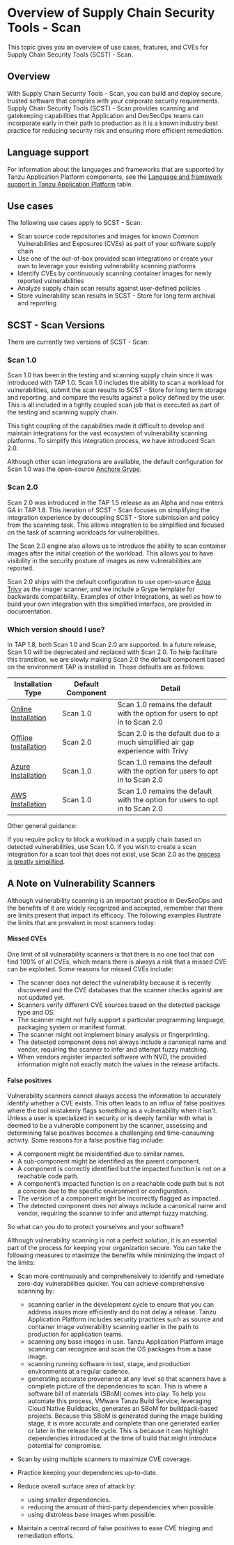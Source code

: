 # Overview of Supply Chain Security Tools - Scan

This topic gives you an overview of use cases, features, and CVEs for Supply Chain Security Tools (SCST) - Scan.

## <a id="overview"></a>Overview

With Supply Chain Security Tools - Scan, you can build and deploy 
secure, trusted software that complies with your corporate security requirements. 
Supply Chain Security Tools (SCST) - Scan provides scanning and gatekeeping capabilities 
that Application and DevSecOps teams can incorporate early in their path to 
production as it is a known industry best practice for reducing security risk 
and ensuring more efficient remediation.

## <a id="use-cases"></a>Language support

For information about the languages and frameworks that are supported by Tanzu Application Platform components, see the [Language and framework support in Tanzu Application Platform](../about-package-profiles.hbs.md#language-support) table.

## <a id="use-cases"></a>Use cases

The following use cases apply to SCST - Scan:

- Scan source code repositories and images for known Common Vulnerabilities and Exposures (CVEs) as part of your software supply chain
- Use one of the out-of-box provided scan integrations or create your own to leverage your existing vulnerability scanning platforms
- Identify CVEs by continuously scanning container images for newly reported vulnerabilities
- Analyze supply chain scan results against user-defined policies
- Store vulnerability scan results in SCST - Store for long term archival and reporting

## <a id="scst-scan-feat"></a>SCST - Scan Versions

There are currently two versions of SCST - Scan:

### Scan 1.0

Scan 1.0 has been in the testing and scanning supply chain since it was introduced with TAP 1.0.  Scan 1.0 includes the ability to scan a workload for vulnerabilities, submit the scan results to SCST - Store for long term storage and reporting, and compare the results against a policy defined by the user.  This is all included in a tightly coupled scan job that is executed as part of the testing and scanning supply chain.  

This tight coupling of the capabilities made it difficult to develop and maintain integrations for the vast ecosystem of vulnerability scanning platforms.  To simplify this integration process, we have introduced Scan 2.0.

Although other scan integrations are available, the default configuration for Scan 1.0 was the open-source [Anchore Grype](https://anchore.com/opensource/).

### Scan 2.0

Scan 2.0 was introduced in the TAP 1.5 release as an Alpha and now enters GA in TAP 1.8.  This iteration of SCST - Scan focuses on simplifying the integration experience by decoupling SCST - Store submission and policy from the scanning task.  This allows integration to be simplified and focused on the task of scanning workloads for vulnerabilities. 

The Scan 2.0 engine also allows us to introduce the ability to scan container images after the initial creation of the workload.  This allows you to have visibility in the security posture of images as new vulnerabilities are reported.

Scan 2.0 ships with the default configuration to use open-source [Aqua Trivy](https://www.aquasec.com/products/trivy/) as the imager scanner, and we include a Grype template for backwards compatibility.  Examples of other integrations, as well as how to build your own integration with this simplified interface, are provided in documentation.

### Which version should I use?

In TAP 1.8, both Scan 1.0 and Scan 2.0 are supported.  In a future release, Scan 1.0 will be deprecated and replaced with Scan 2.0.  To help facilitate this transition, we are slowly making Scan 2.0 the default component based on the environment TAP is installed in.  Those defaults are as follows:

| Installation Type | Default Component | Detail |
| --- | --- | --- |
| [Online Installation](../install-online/intro.hbs.md) | Scan 1.0 | Scan 1.0 remains the default with the option for users to opt in to Scan 2.0 |
| [Offline Installation](../install-offline/intro.hbs.md) | Scan 2.0 | Scan 2.0 is the default due to a much simplified air gap experience with Trivy |
| [Azure Installation](../install-azure/intro.hbs.md)| Scan 1.0 | Scan 1.0 remains the default with the option for users to opt in to Scan 2.0 |
| [AWS Installation](../install-aws/intro.hbs.md)| Scan 1.0 | Scan 1.0 remains the default with the option for users to opt in to Scan 2.0 |

Other general guidance:

If you require policy to block a workload in a supply chain based on detected vulnerabilities, use Scan 1.0.
If you wish to create a scan integration for a scan tool that does not exist, use Scan 2.0 as the [process is greatly simplified](./bring-your-own-scanner.hbs.md).

## <a id="scst-scan-note"></a>A Note on Vulnerability Scanners

Although vulnerability scanning is an important practice in DevSecOps and 
the benefits of it are widely recognized and accepted, 
remember that there are limits present that impact its efficacy. 
The following examples illustrate the limits that are prevalent in most scanners today:

#### <a id="missed-cves"></a>Missed CVEs

One limit of all vulnerability scanners is that there is 
no one tool that can find 100% of all CVEs, which means there is always a risk 
that a missed CVE can be exploited. Some reasons for missed CVEs include:

- The scanner does not detect the vulnerability because it is recently discovered and the CVE databases that the scanner checks against are not updated yet.
- Scanners verify different CVE sources based on the detected package type and OS.
- The scanner might not fully support a particular programming language, packaging system or manifest format.
- The scanner might not implement binary analysis or fingerprinting.
- The detected component does not always include a canonical name and vendor, requiring the scanner to infer and attempt fuzzy matching.
- When vendors register impacted software with NVD, the provided information might not exactly match the values in the release artifacts.

#### <a id="false-positives"></a>False positives

Vulnerability scanners cannot always access the information to accurately identify whether a CVE exists. 
This often leads to an influx of false positives where the tool mistakenly flags something as a vulnerability when it isn’t. 
Unless a user is specialized in security or is deeply familiar with what is deemed to be a vulnerable component by the scanner, 
assessing and determining false positives becomes a challenging and time-consuming activity. Some reasons for a false positive flag include:

- A component might be misidentified due to similar names.
- A sub-component might be identified as the parent component.
- A component is correctly identified but the impacted function is not on a reachable code path.
- A component’s impacted function is on a reachable code path but is not a concern due to the specific environment or configuration.
- The version of a component might be incorrectly flagged as impacted.
- The detected component does not always include a canonical name and vendor, requiring the scanner to infer and attempt fuzzy matching.

So what can you do to protect yourselves and your software?

Although vulnerability scanning is not a perfect solution, it is an essential part 
of the process for keeping your organization secure. 
You can take the following measures to maximize the benefits while minimizing 
the impact of the limits:

- Scan more continuously and comprehensively to identify and remediate zero-day vulnerabilities quicker. You can achieve comprehensive scanning by:

    - scanning earlier in the development cycle to ensure that you can address issues more efficiently and do not delay a release. 
    Tanzu Application Platform includes security practices such as source and container image vulnerability scanning earlier in the path to production for application teams.
    - scanning any base images in use. Tanzu Application Platform image scanning can recognize and scan the OS packages from a base image.
    - scanning running software in test, stage, and production environments at a regular cadence.
    - generating accurate provenance at any level so that scanners have a complete picture of the dependencies to scan. 
    This is where a software bill of materials (SBoM) comes into play. To help you automate this process, VMware Tanzu Build Service, 
    leveraging Cloud Native Buildpacks, generates an SBoM for buildpack-based projects. 
    Because this SBoM is generated during the image building stage, it is more accurate and complete than one generated earlier or later in the release life cycle. 
    This is because it can highlight dependencies introduced at the time of build that might introduce potential for compromise.
- Scan by using multiple scanners to maximize CVE coverage.
- Practice keeping your dependencies up-to-date.
- Reduce overall surface area of attack by:
  - using smaller dependencies.
  - reducing the amount of third-party dependencies when possible.
  - using distroless base images when possible.
- Maintain a central record of false positives to ease CVE triaging and remediation efforts.

